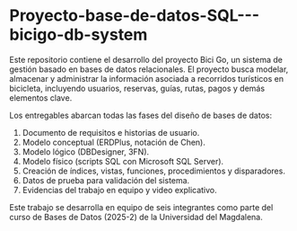 # Proyecto-base-de-datos-SQL---bicigo-db-system
Este repositorio contiene el desarrollo del proyecto Bici Go, un sistema de gestión basado en bases de datos relacionales. El proyecto busca modelar, almacenar y administrar la información asociada a recorridos turísticos en bicicleta, incluyendo usuarios, reservas, guías, rutas, pagos y demás elementos clave.

Los entregables abarcan todas las fases del diseño de bases de datos:
1. Documento de requisitos e historias de usuario.
2. Modelo conceptual (ERDPlus, notación de Chen).
3. Modelo lógico (DBDesigner, 3FN).
4. Modelo físico (scripts SQL con Microsoft SQL Server).
5. Creación de índices, vistas, funciones, procedimientos y disparadores.
6. Datos de prueba para validación del sistema.
7. Evidencias del trabajo en equipo y video explicativo.

Este trabajo se desarrolla en equipo de seis integrantes como parte del curso de Bases de Datos (2025-2) de la Universidad del Magdalena.
